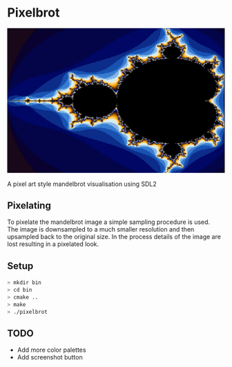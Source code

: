 # Pixelbrot

![Alt text](public/pixelbrot_image.png?raw=true "Pixelbrot")

A pixel art style mandelbrot visualisation using SDL2

## Pixelating

To pixelate the mandelbrot image a simple sampling procedure is used.  
The image is downsampled to a much smaller resolution and then upsampled back to the original size. In the process details of the image are lost resulting in a pixelated look.

## Setup

```bash
> mkdir bin
> cd bin
> cmake ..
> make
> ./pixelbrot
```

## TODO

- Add more color palettes
- Add screenshot button
